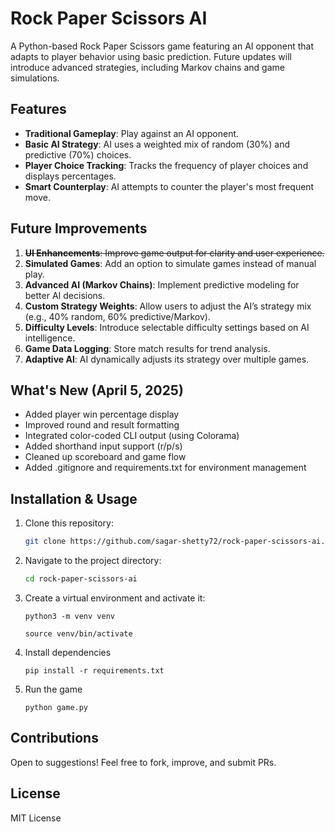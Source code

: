 # Rock Paper Scissors AI

A Python-based Rock Paper Scissors game featuring an AI opponent that adapts to player behavior using basic prediction. Future updates will introduce advanced strategies, including Markov chains and game simulations.

## Features
- **Traditional Gameplay**: Play against an AI opponent.
- **Basic AI Strategy**: AI uses a weighted mix of random (30%) and predictive (70%) choices.
- **Player Choice Tracking**: Tracks the frequency of player choices and displays percentages.
- **Smart Counterplay**: AI attempts to counter the player's most frequent move.

## Future Improvements
1. ~~**UI Enhancements**: Improve game output for clarity and user experience.~~
2. **Simulated Games**: Add an option to simulate games instead of manual play.
3. **Advanced AI (Markov Chains)**: Implement predictive modeling for better AI decisions.
4. **Custom Strategy Weights**: Allow users to adjust the AI’s strategy mix (e.g., 40% random, 60% predictive/Markov).
5. **Difficulty Levels**: Introduce selectable difficulty settings based on AI intelligence.
6. **Game Data Logging**: Store match results for trend analysis.
7. **Adaptive AI**: AI dynamically adjusts its strategy over multiple games.

## What's New (April 5, 2025)
- Added player win percentage display
- Improved round and result formatting
- Integrated color-coded CLI output (using Colorama)
- Added shorthand input support (r/p/s)
- Cleaned up scoreboard and game flow
- Added .gitignore and requirements.txt for environment management

## Installation & Usage
1. Clone this repository:
   ```sh
   git clone https://github.com/sagar-shetty72/rock-paper-scissors-ai.git
   ```
2. Navigate to the project directory:
   ```sh
   cd rock-paper-scissors-ai
   ```
3. Create a virtual environment and activate it:
   ```
   python3 -m venv venv
   ```
   ```
   source venv/bin/activate

   ```
4. Install dependencies
   ```
   pip install -r requirements.txt
   ```
5. Run the game
   ```
   python game.py
   ```

## Contributions
Open to suggestions! Feel free to fork, improve, and submit PRs.

## License
MIT License
